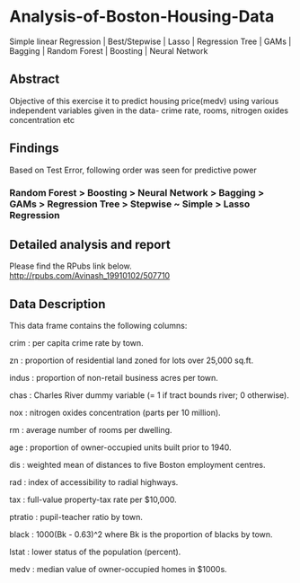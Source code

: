 # Analysis-of-Boston-Housing-Data
Simple linear Regression | Best/Stepwise | Lasso | Regression Tree | GAMs | Bagging | Random Forest | Boosting | Neural Network

## Abstract
Objective of this exercise it to predict housing price(medv) using various independent variables given in the data- crime rate, rooms, nitrogen oxides concentration etc

## Findings
Based on Test Error, following order was seen for predictive power 
### Random Forest > Boosting > Neural Network > Bagging >  GAMs > Regression Tree >  Stepwise ~ Simple > Lasso Regression

## Detailed analysis and report

Please find the RPubs link below.
http://rpubs.com/Avinash_19910102/507710

## Data Description 
This data frame contains the following columns:

crim : per capita crime rate by town.

zn : proportion of residential land zoned for lots over 25,000 sq.ft.

indus : proportion of non-retail business acres per town.

chas : Charles River dummy variable (= 1 if tract bounds river; 0 otherwise).

nox : nitrogen oxides concentration (parts per 10 million).

rm : average number of rooms per dwelling.

age : proportion of owner-occupied units built prior to 1940.

dis : weighted mean of distances to five Boston employment centres.

rad : index of accessibility to radial highways.

tax : full-value property-tax rate per $10,000.

ptratio : pupil-teacher ratio by town.

black : 1000(Bk - 0.63)^2 where Bk is the proportion of blacks by town.

lstat : lower status of the population (percent).

medv : median value of owner-occupied homes in $1000s.

